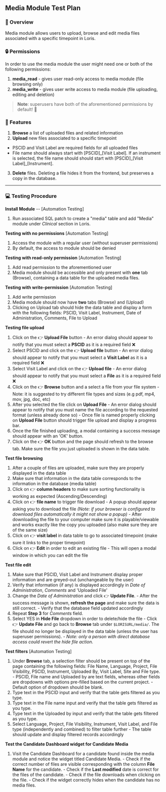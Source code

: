## Media Module Test Plan

### 📄 Overview

Media module allows users to upload, browse and edit media files associated with a specific timepoint in Loris.

### 🔒 Permissions 

In order to use the media module the user might need one or both of the following permissions:

1. **media_read** - gives user read-only access to media module (file browsing only)
2. **media_write** - gives user write access to media module (file uploading, editing and deletion)

>**Note**: superusers have both of the aforementioned permissions by default! 💪

### 💯 Features

1. **Browse** a list of uploaded files and related information
2. **Upload** new files associated to a specific timepoint
  - PSCID and Visit Label are required fields for all uploaded files
  - File name should always start with [PSCID]\_[Visit Label]. If an instrument
is selected, the file name should should start with [PSCID]\_[Visit Label]\_[Instrument].
3. **Delete** files. Deleting a file hides it from the frontend, but preserves a copy in the database.

---

### 💻 Testing Procedure

**Install Module** -- [Automation Testing] 
  1. Run associated SQL patch to create a "media" table and add "Media" module under _Clinical_ section in Loris.


**Testing with no permissions** [Automation Testing]
  1. Access the module with a regular user (without superuser permissions)
  2. By default, the access to module should be denied


**Testing with read-only permission** [Automation Testing]
  1. Add read permission to the aforementioned user
  2. Media module should be accessible and only present with **one** tab (Browse), containing a data table for the uploaded media files.

**Testing with write-permission** [Automation Testing]
  1. Add write permission
  2. Media module should now have **two** tabs (Browse) and (Upload)
  3. Clicking on Upload tab should hide the data table and display a form with the following fields: PSCID, Visit Label, Instrument, Date of Administration, Comments, File to Upload

**Testing file upload**
  1. Click on the 👉 **Upload File** button
    - An error dialog should appear to notify that you must select a **PSCID** as it is a required field ❌
  2. Select PSCID and click on the 👉  **Upload file** button
    - An error dialog should appear to notify that you must select a **Visit Label** as it is a required field ❌
  3. Select Visit Label and click on the 👉  **Upload file**
    - An error dialog should appear to notify that you must select a **File** as it is a required field ❌
  4. Click on the 👉 **Browse** button and a select a file from your file system
    - Note: it is suggested to try different file types and sizes (e.g pdf, mp4, mov, jpg, doc, etc)
  5. After you selected the file click on **Upload File**
    - An error dialog should appear to notify that you must name the file according to the requested format (unless already done so)
    - Once file is named properly clicking on **Upload File** button should trigger file upload and display a progress bar.
  6. Once the file finished uploading, a modal containing a success message should appear with an 'OK' button.
  7. Click on the 👉 **OK** button and the page should refresh to the browse tab. Make sure the file you just uploaded is shown in the data table.

**Test file browsing** 
  1. After a couple of files are uploaded, make sure they are properly displayed in the data table
  2. Make sure that information in the data table corresponds to the information in the database (media table)
  3. Click on 👉  **column headers** to make sure sorting functionality is working as expected (Ascending/Descending)
  4. Click on 👉 **file name** to trigger file download
    - A popup should appear asking you to download the file _(Note: if your browser is configured to download files automatically it might not show a popup)_
    - After downloading the file to your computer make sure it is playable/viewable and works exactly like the copy you uploaded (also make sure they are of the same size)
  5. Click on 👉 **visit label** in data table to go to associated timepoint (make sure it links to the proper timepoint)
  6. Click on 👉 **Edit** in order to edit an existing file
    - This will open a modal window in which you can edit the file

**Test file edit**
  1. Make sure that PSCID, Visit Label and Instrument display proper information and are greyed-out (unchangeable by the user)
  2. Verify that information (if any) is displayed accordingly in _Date of Administration_, _Comments_ and 'Uploaded File'
  3. Change the _Date of Administration_ and click 👉 **Update File**.
    - After the success message is shown, **refresh the page** and make sure the data is still correct.
    - Verify that the database field updated accordingly
  4. Repeat **Step 3** for _Comments_ field.
  5. Select YES in **Hide File** dropdown in order to delete/hide the file
    - Click 👉 **Update File** and go back to **Browse** tab under ```$LORISURL/media/```. The file should no longer be displayed in the data table (unless the user has superuser permissions).
    - _Note: only a person with direct database access could revert the hide file action._

**Test filters** [Automation Testing]
  1. Under **Browse** tab, a selection filter should be present on top of the page containing the following fields: File Name, Language, Project, File Visibility, PSCID, Instrument, Uploaded By, Visit Label, Site and File type.
    - PSCID, File name and Uploaded by are text fields, whereas other fields are dropdowns with options pre-filled based on the current project.
    - Default option of dropdown should be blank.
  2. Type text in the PSCID input and verify that the table gets filtered as you type.
  3. Type text in the File name input and verify that the table gets filtered as you type.
  4. Type text in the Uploaded by input and verify that the table gets filtered as you type.
  5. Select Language, Project, File Visibility, Instrument, Visit Label, and File type (independently and combined) to filter table further
    - The table should update and display filtered records accordingly

**Test the Candidate Dashboard widget for Candidate Media**
   1. Visit the Candidate Dashboard for a candidate found inside the media module and notice the widget titled Candidate Media.
     - Check if the correct number of files are visible corresponding with the column **File Name** for the candidate.
     - Check if the **Last modified** date is correct for the files of the candidate.
     - Check if the file downloads when clicking on the file. 
     - Check if the widget correctly hides when the candidate has no media files.
